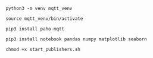 
`python3 -m venv mqtt_venv`

`source mqtt_venv/bin/activate`

`pip3 install paho-mqtt`

`pip3 install notebook pandas numpy matplotlib seaborn`

`chmod +x start_publishers.sh`
